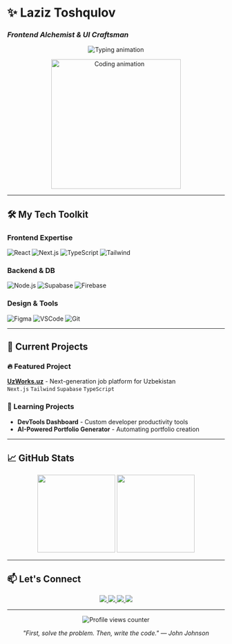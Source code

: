 # ✨ Laziz Toshqulov 
### _Frontend Alchemist & UI Craftsman_

<p align="center">
  <img src="https://readme-typing-svg.herokuapp.com?font=Fira+Code&weight=600&size=24&pause=1000&color=7E3AF2&center=true&vCenter=true&width=500&lines=Transforming+ideas+into+digital+experiences;Pixel+perfectionist;React+Wizard;Open+Source+Enthusiast" alt="Typing animation" />
</p>

<div align="center">
  <img src="https://media.giphy.com/media/L1R1tvI9svkIWwpVYr/giphy.gif" width="300" alt="Coding animation">
</div>

---

## 🛠️ My Tech Toolkit

### Frontend Expertise
![React](https://img.shields.io/badge/React-20232A?logo=react&logoColor=61DAFB)
![Next.js](https://img.shields.io/badge/Next.js-000000?logo=nextdotjs&logoColor=white)
![TypeScript](https://img.shields.io/badge/TypeScript-3178C6?logo=typescript&logoColor=white)
![Tailwind](https://img.shields.io/badge/Tailwind_CSS-06B6D4?logo=tailwindcss&logoColor=white)

### Backend & DB
![Node.js](https://img.shields.io/badge/Node.js-339933?logo=nodedotjs&logoColor=white)
![Supabase](https://img.shields.io/badge/Supabase-3FCF8E?logo=supabase&logoColor=white)
![Firebase](https://img.shields.io/badge/Firebase-FFCA28?logo=firebase&logoColor=black)

### Design & Tools
![Figma](https://img.shields.io/badge/Figma-F24E1E?logo=figma&logoColor=white)
![VSCode](https://img.shields.io/badge/VSCode-007ACC?logo=visualstudiocode&logoColor=white)
![Git](https://img.shields.io/badge/Git-F05032?logo=git&logoColor=white)

---

## 🚀 Current Projects

### 🔥 Featured Project
**[UzWorks.uz](https://uzworks.uz)** - Next-generation job platform for Uzbekistan  
`Next.js` `Tailwind` `Supabase` `TypeScript`

### 🌱 Learning Projects
- **DevTools Dashboard** - Custom developer productivity tools  
- **AI-Powered Portfolio Generator** - Automating portfolio creation

---

## 📈 GitHub Stats

<div align="center">
  <img height="180em" src="https://github-readme-stats.vercel.app/api?username=yourusername&show_icons=true&theme=radical" />
  <img height="180em" src="https://github-readme-stats.vercel.app/api/top-langs/?username=yourusername&layout=compact&theme=radical" />
</div>

---

## 📫 Let's Connect

<div align="center">
  <a href="https://portfolio-front-dev.vercel.app/">
    <img src="https://img.shields.io/badge/Portfolio-7E3AF2?style=for-the-badge&logo=vercel&logoColor=white" />
  </a>
  <a href="https://t.me/toshqulov_04">
    <img src="https://img.shields.io/badge/Telegram-26A5E4?style=for-the-badge&logo=telegram&logoColor=white" />
  </a>
  <a href="https://www.linkedin.com/in/laziz-toshqulov-348033300/">
    <img src="https://img.shields.io/badge/LinkedIn-0A66C2?style=for-the-badge&logo=linkedin&logoColor=white" />
  </a>
  <a href="mailto:toshqulovlaziz04@gmail.com">
    <img src="https://img.shields.io/badge/Email-EA4335?style=for-the-badge&logo=gmail&logoColor=white" />
  </a>
</div>

---

<p align="center">
  <img src="https://komarev.com/ghpvc/?username=yourusername&label=Profile+Views&color=7E3AF2&style=flat" alt="Profile views counter" />
</p>

<p align="center">
  <em>"First, solve the problem. Then, write the code." — John Johnson</em>
</p>
